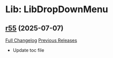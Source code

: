 # Lib: LibDropDownMenu

## [r55](https://github.com/HizurosWoWAddOns/LibDropDownMenu/tree/r55) (2025-07-07)
[Full Changelog](https://github.com/HizurosWoWAddOns/LibDropDownMenu/commits/r55) [Previous Releases](https://github.com/HizurosWoWAddOns/LibDropDownMenu/releases)

- Update toc file  
